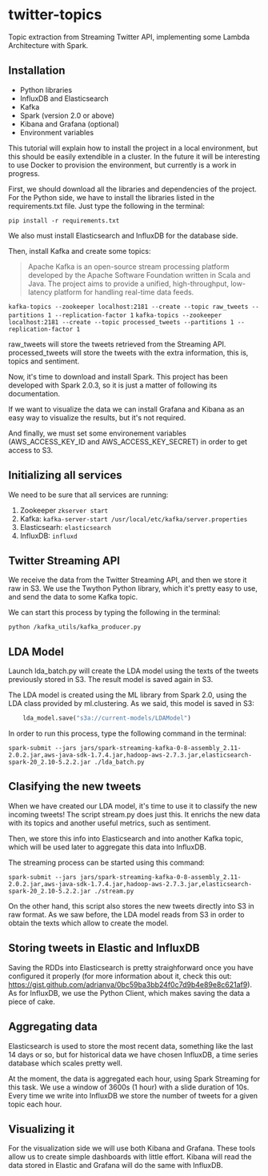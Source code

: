 # twitter-topics
Topic extraction from Streaming Twitter API, implementing some Lambda Architecture with Spark.

## Installation
* Python libraries
* InfluxDB and Elasticsearch
* Kafka
* Spark (version 2.0 or above)
* Kibana and Grafana (optional)
* Environment variables

This tutorial will explain how to install the project in a local environment, but this should be easily extendible in a cluster. In the future it will be interesting to use Docker to provision the environment, but currently is a work in progress.

First, we should download all the libraries and dependencies of the project. For the Python side, we have to install the libraries listed in the requirements.txt file. Just type the following in the terminal:
```
pip install -r requirements.txt
```

We also must install Elasticsearch and InfluxDB for the database side.

Then, install Kafka and create some topics:
> Apache Kafka is an open-source stream processing platform developed by the Apache Software Foundation written in Scala and Java. The project aims to provide a unified, high-throughput, low-latency platform for handling real-time data feeds.

```kafka-topics --zookeeper localhost:2181 --create --topic raw_tweets --partitions 1 --replication-factor 1```
```kafka-topics --zookeeper localhost:2181 --create --topic processed_tweets --partitions 1 --replication-factor 1```

raw_tweets will store the tweets retrieved from the Streaming API.
processed_tweets will store the tweets with the extra information, this is, topics and sentiment.

Now, it's time to download and install Spark. This project has been developed with Spark 2.0.3, so it is just a matter of following its documentation.

If we want to visualize the data we can install Grafana and Kibana as an easy way to visualize the results, but it's not required.

And finally, we must set some environement variables (AWS_ACCESS_KEY_ID and AWS_ACCESS_KEY_SECRET) in order to get access to S3.

## Initializing all services
We need to be sure that all services are running:

1. Zookeeper
```zkserver start```
2. Kafka: 
```kafka-server-start /usr/local/etc/kafka/server.properties```
3. Elasticsearh:
```elasticsearch```
4. InfluxDB:
```influxd```

## Twitter Streaming API
We receive the data from the Twitter Streaming API, and then we store it raw in S3. We use the Twython Python library, which it's pretty easy to use, and send the data to some Kafka topic.

We can start this process by typing the following in the terminal:
```
python /kafka_utils/kafka_producer.py
```

## LDA Model
Launch lda_batch.py will create the LDA model using the texts of the tweets previously stored in S3. The result model is saved again in S3.

The LDA model is created using the ML library from Spark 2.0, using the LDA class provided by ml.clustering. As we said, this model is saved in S3:
```python
    lda_model.save("s3a://current-models/LDAModel")
```

In order to run this process, type the following command in the terminal:
```
spark-submit --jars jars/spark-streaming-kafka-0-8-assembly_2.11-2.0.2.jar,aws-java-sdk-1.7.4.jar,hadoop-aws-2.7.3.jar,elasticsearch-spark-20_2.10-5.2.2.jar ./lda_batch.py
```

## Clasifying the new tweets
When we have created our LDA model, it's time to use it to classify the new incoming tweets! The script stream.py does just this. It enrichs the new data with its topics and another useful metrics, such as sentiment.

Then, we store this info into Elasticsearch and into another Kafka topic, which will be used later to aggregate this data into InfluxDB.

The streaming process can be started using this command:
```
spark-submit --jars jars/spark-streaming-kafka-0-8-assembly_2.11-2.0.2.jar,aws-java-sdk-1.7.4.jar,hadoop-aws-2.7.3.jar,elasticsearch-spark-20_2.10-5.2.2.jar ./stream.py
```

On the other hand, this script also stores the new tweets directly into S3 in raw format. As we saw before, the LDA model reads from S3 in order to obtain the texts which allow to create the model.

## Storing tweets in Elastic and InfluxDB
Saving the RDDs into Elasticsearch is pretty straighforward once you have configured it properly (for more information about it, check this out: https://gist.github.com/adrianva/0bc59ba3bb24f0c7d9b4e89e8c621af9). As for InfluxDB, we use the Python Client, which makes saving the data a piece of cake.

## Aggregating data
Elasticsearch is used to store the most recent data, something like the last 14 days or so, but for historical data we have chosen InfluxDB, a time series database which scales pretty well.

At the moment, the data is aggregated each hour, using Spark Streaming for this task. We use a window of 3600s (1 hour) with a slide duration of 10s. Every time we write into InfluxDB we store the number of tweets for a given topic each hour. 

## Visualizing it
For the visualization side we will use both Kibana and Grafana. These tools allow us to create simple dashboards with little effort. Kibana will read the data stored in Elastic and Grafana will do the same with InfluxDB.
